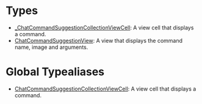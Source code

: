# Types

  - [\_ChatCommandSuggestionCollectionViewCell](/_ChatCommandSuggestionCollectionViewCell):
    A view cell that displays a command.
  - [ChatCommandSuggestionView](/ChatCommandSuggestionView):
    A view that displays the command name, image and arguments.

# Global Typealiases

  - [ChatCommandSuggestionCollectionViewCell](/ChatCommandSuggestionCollectionViewCell):
    A view cell that displays a command.
